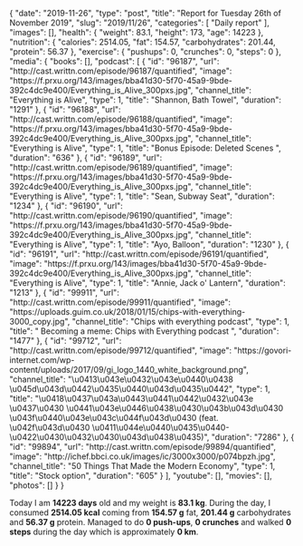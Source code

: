 {
    "date": "2019-11-26",
    "type": "post",
    "title": "Report for Tuesday 26th of November 2019",
    "slug": "2019\/11\/26",
    "categories": [
        "Daily report"
    ],
    "images": [],
    "health": {
        "weight": 83.1,
        "height": 173,
        "age": 14223
    },
    "nutrition": {
        "calories": 2514.05,
        "fat": 154.57,
        "carbohydrates": 201.44,
        "protein": 56.37
    },
    "exercise": {
        "pushups": 0,
        "crunches": 0,
        "steps": 0
    },
    "media": {
        "books": [],
        "podcast": [
            {
                "id": "96187",
                "url": "http:\/\/cast.writtn.com\/episode\/96187\/quantified",
                "image": "https:\/\/f.prxu.org\/143\/images\/bba41d30-5f70-45a9-9bde-392c4dc9e400\/Everything_is_Alive_300pxs.jpg",
                "channel_title": "Everything is Alive",
                "type": 1,
                "title": "Shannon, Bath Towel",
                "duration": "1291"
            },
            {
                "id": "96188",
                "url": "http:\/\/cast.writtn.com\/episode\/96188\/quantified",
                "image": "https:\/\/f.prxu.org\/143\/images\/bba41d30-5f70-45a9-9bde-392c4dc9e400\/Everything_is_Alive_300pxs.jpg",
                "channel_title": "Everything is Alive",
                "type": 1,
                "title": "Bonus Episode: Deleted Scenes ",
                "duration": "636"
            },
            {
                "id": "96189",
                "url": "http:\/\/cast.writtn.com\/episode\/96189\/quantified",
                "image": "https:\/\/f.prxu.org\/143\/images\/bba41d30-5f70-45a9-9bde-392c4dc9e400\/Everything_is_Alive_300pxs.jpg",
                "channel_title": "Everything is Alive",
                "type": 1,
                "title": "Sean, Subway Seat",
                "duration": "1234"
            },
            {
                "id": "96190",
                "url": "http:\/\/cast.writtn.com\/episode\/96190\/quantified",
                "image": "https:\/\/f.prxu.org\/143\/images\/bba41d30-5f70-45a9-9bde-392c4dc9e400\/Everything_is_Alive_300pxs.jpg",
                "channel_title": "Everything is Alive",
                "type": 1,
                "title": "Ayo, Balloon",
                "duration": "1230"
            },
            {
                "id": "96191",
                "url": "http:\/\/cast.writtn.com\/episode\/96191\/quantified",
                "image": "https:\/\/f.prxu.org\/143\/images\/bba41d30-5f70-45a9-9bde-392c4dc9e400\/Everything_is_Alive_300pxs.jpg",
                "channel_title": "Everything is Alive",
                "type": 1,
                "title": "Annie, Jack o' Lantern",
                "duration": "1213"
            },
            {
                "id": "99911",
                "url": "http:\/\/cast.writtn.com\/episode\/99911\/quantified",
                "image": "https:\/\/uploads.guim.co.uk\/2018\/01\/15\/chips-with-everything-3000_copy.jpg",
                "channel_title": "Chips with everything podcast",
                "type": 1,
                "title": " Becoming a meme: Chips with Everything podcast ",
                "duration": "1477"
            },
            {
                "id": "99712",
                "url": "http:\/\/cast.writtn.com\/episode\/99712\/quantified",
                "image": "https:\/\/govori-internet.com\/wp-content\/uploads\/2017\/09\/gi_logo_1440_white_background.png",
                "channel_title": "\u0413\u043e\u0432\u043e\u0440\u0438 \u045d\u043d\u0442\u0435\u0440\u043d\u0435\u0442",
                "type": 1,
                "title": "\u0418\u0437\u043a\u0443\u0441\u0442\u0432\u043e \u0437\u0430 \u0441\u043e\u0446\u0438\u0430\u043b\u043d\u0430 \u043f\u0440\u043e\u043c\u044f\u043d\u0430 (feat. \u042f\u043d\u0430 \u0411\u044e\u0440\u0435\u0440-\u0422\u0430\u0432\u0430\u043d\u0438\u0435)",
                "duration": "7286"
            },
            {
                "id": "99894",
                "url": "http:\/\/cast.writtn.com\/episode\/99894\/quantified",
                "image": "http:\/\/ichef.bbci.co.uk\/images\/ic\/3000x3000\/p074bpzh.jpg",
                "channel_title": "50 Things That Made the Modern Economy",
                "type": 1,
                "title": "Stock option",
                "duration": "605"
            }
        ],
        "youtube": [],
        "movies": [],
        "photos": []
    }
}

Today I am <strong>14223 days</strong> old and my weight is <strong>83.1 kg</strong>. During the day, I consumed <strong>2514.05 kcal</strong> coming from <strong>154.57 g</strong> fat, <strong>201.44 g</strong> carbohydrates and <strong>56.37 g</strong> protein. Managed to do <strong>0 push-ups</strong>, <strong>0 crunches</strong> and walked <strong>0 steps</strong> during the day which is approximately <strong>0 km</strong>.